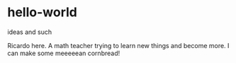 # hello-world
ideas and such

Ricardo here. A math teacher trying to learn new things and become more.
I can make some meeeeean cornbread!
